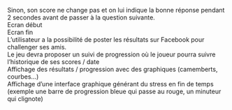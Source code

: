 Sinon, son score ne change pas et on lui indique la bonne réponse pendant 2 secondes avant de passer à la question suivante.     
Ecran début    
Ecran fin    
L’utilisateur a la possibilité de poster les résultats sur Facebook pour challenger ses amis.    
Le jeu devra proposer un suivi de progression où le joueur pourra suivre l’historique de ses scores / date    
Affichage des résultats / progression avec des graphiques (camemberts, courbes…)    
Affichage d’une interface graphique générant du stress en fin de temps (exemple une barre de progression bleue qui passe au rouge, un minuteur qui clignote)
